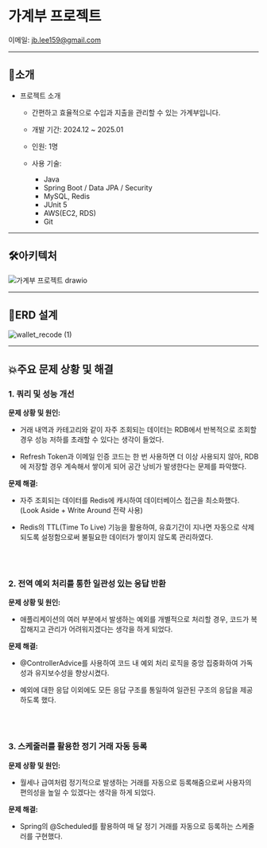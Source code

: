 # 가계부 프로젝트

이메일: jb.lee159@gmail.com

---
## 📙소개
- 프로젝트 소개
  - 간편하고 효율적으로 수입과 지출을 관리할 수 있는 가계부입니다.
 
  - 개발 기간: 2024.12 ~ 2025.01
 
  - 인원: 1명
 
  - 사용 기술:
    - Java
    - Spring Boot / Data JPA / Security
    - MySQL, Redis
    - JUnit 5
    - AWS(EC2, RDS)
    - Git
   
---
## 🛠아키텍처

![가계부 프로젝트 drawio](https://github.com/user-attachments/assets/14aff948-daca-4426-b3f3-a1e7c8d20fe1)

---
## 🔧ERD 설계

![wallet_recode (1)](https://github.com/user-attachments/assets/401092b7-ac20-405c-9fb1-310c1c9f231b)

---
## 💥주요 문제 상황 및 해결

### 1. 쿼리 및 성능 개선

**문제 상황 및 원인:**

- 거래 내역과 카테고리와 같이 자주 조회되는 데이터는 RDB에서 반복적으로 조회할 경우 성능 저하를 초래할 수 있다는 생각이 들었다.

- Refresh Token과 이메일 인증 코드는 한 번 사용하면 더 이상 사용되지 않아, RDB에 저장할 경우 계속해서 쌓이게 되어 공간 낭비가 발생한다는 문제를 파악했다.


**문제 해결:**

- 자주 조회되는 데이터를 Redis에 캐시하여 데이터베이스 접근을 최소화했다. (Look Aside + Write Around 전략 사용)

- Redis의 TTL(Time To Live) 기능을 활용하여, 유효기간이 지나면 자동으로 삭제되도록 설정함으로써 불필요한 데이터가 쌓이지 않도록 관리하였다.

<br><br>

### 2. 전역 예외 처리를 통한 일관성 있는 응답 반환

**문제 상황 및 원인:**

- 애플리케이션의 여러 부분에서 발생하는 예외를 개별적으로 처리할 경우, 코드가 복잡해지고 관리가 어려워지겠다는 생각을 하게 되었다.


**문제 해결:**

- @ControllerAdvice를 사용하여 코드 내 예외 처리 로직을 중앙 집중화하여 가독성과 유지보수성을 향상시켰다.
  
- 예외에 대한 응답 이외에도 모든 응답 구조를 통일하여 일관된 구조의 응답을 제공하도록 했다.

<br><br>

### 3. 스케줄러를 활용한 정기 거래 자동 등록

**문제 상황 및 원인:**

- 월세나 급여처럼 정기적으로 발생하는 거래를 자동으로 등록해줌으로써 사용자의 편의성을 높일 수 있겠다는 생각을 하게 되었다.

**문제 해결:**

- Spring의 @Scheduled를 활용하여 매 달 정기 거래를 자동으로 등록하는 스케줄러를 구현했다. 






















